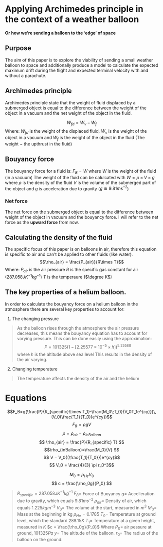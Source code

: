 # Applying Archimedes principle in the context of a weather balloon
**Or how we’re sending a balloon to the ‘edge’ of space**

## Purpose
The aim of this paper is to explore the viability of sending a small weather balloon to space and additionally produce a model to calculate the expected maximum drift during the flight and expected terminal velocity with and without a parachute.

## Archimedes principle
Archimedes principle state that the weight of fluid displaced by a submerged object is equal to the difference between the weight of the object in a vacuum and the net weight of the object in the fluid.

$$W_{fd} = W_v - W_f$$
Where:
$W_{fd}$ is the weight of the displaced fluid,
$W_v$ is the weight of the object in a vacuum and
$W_f$ is the weight of the object in the fluid (The weight $-$ the upthrust in the fluid)

## Bouyancy force
The bouyancy force for a fluid is:
$F_B = W$ where $W$ is the weight of the fluid (in a vacuum)
The weight of the fluid can be calulcated with $W = \rho \times V \times g$ where $\rho$ is the density of the fluid $V$ is the volume of the submerged part of the object and $g$ is acceleration due to gravity ($g \approxeq 9.81ms^{-2}$)

### Net force
The net force on the submerged object is equal to the difference between weight of the object in vacuum and the bouyancy force. I will refer to the net force as the **upward force** from now.

## Calculating the density of the fluid
The specific focus of this paper is on balloons in air, therefore this equation is specific to air and can't be applied to other fluids (like water).
$$\rho_{air} = \frac{P_{air}}{R\times T}$$
Where:
$P_{air}$ is the air pressure
$R$ is the specific gas constant for air ($287.058 JK^{-1}kg^{-1}$)
$T$ is the temperaure ($\degree K$)

## The key properties of a helium balloon.
In order to calculate the bouyancy force on a helium balloon in the atmosphere there are several key properties to account for:

1. The changing pressure
> As the balloon rises through the atmosphere the air pressure decreases, this means the bouyancy equation has to account for varying pressure. This can be done easily using the approximation:
> $$P = 101325(1 -[2.25577\times 10^{-5}\times h])^{5.25588}$$
> where $h$ is the altitude above sea level
> This results in the density of the air varying.

2. Changing temperature
> The temperature affects the density of the air and the helium


# Equations
$$F_B=g(\frac{P}{R_{specific}\times T_1}-\frac{M_0\;T_0}{V_0T_1e^{cy}})\,(V_0(\frac{T_1}{T_0})e^{cy})$$
$$ F_B = \rho g V $$
$$ \rho = \rho_{air}-\rho_{inBalloon}$$
$$ \rho_{air} = \frac{P}{R_{specific} T} $$
$$\rho_{inBalloon}=\frac{M_0}{V} $$
$$ V = V_0{(\frac{T_1}{T_0}})e^{cy}$$
$$ V_0 = \frac{4}{3} \pi r_0^3$$

$$ M_0 = \rho_{He}V_0$$
$$ c = \frac{\rho_0g}{P_0} $$

>$R_{specific} = 287.058 JK^{-1}kg^{-1}$
$F_B =$ Force of Buoyancy
$g =$ Accelleration due to gravity, which equals 9.81$ms^{-2}$
$\rho_{air} =$ Density of air, which equals 1.225$kgm^{-3}$
$V_0 =$ The volume at the start, measured in $m^3$
$M_0 =$ Mass at the beginning in kg 
$\rho_{He} = 0.1785$
$T_0 =$ Temperature at ground level, which the standard 288.15$K$
$T_1 =$ Temperature at a given height, measured in $K$
$c = \frac{\rho_0g}{P_0}$
Where $P_0 =$ air pessure at ground, 101325$Pa$
$y =$ The altitude of the balloon.
$r_0 =$ The radius of the balloon on the ground. 
